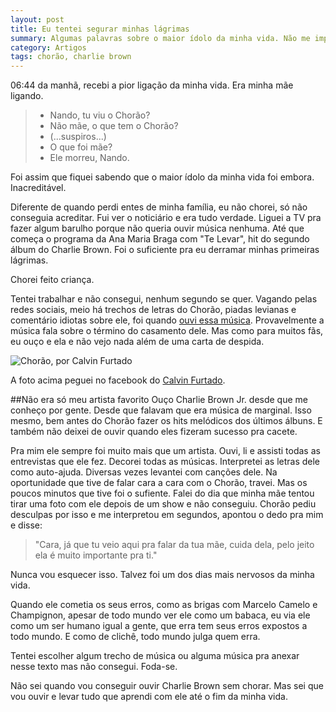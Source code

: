 ```yaml
---
layout: post
title: Eu tentei segurar minhas lágrimas
summary: Algumas palavras sobre o maior ídolo da minha vida. Não me importo se você não gosta do Chorão, mas desejo que tenha um ídolo tão legal e inspirador quanto o meu.
category: Artigos
tags: chorão, charlie brown
---
```


06:44 da manhã, recebi a pior ligação da minha vida. Era minha mãe ligando.

> - Nando, tu viu o Chorão?
> - Não mãe, o que tem o Chorão?
> - (...suspiros...)
> - O que foi mãe?
> - Ele morreu, Nando.

Foi assim que fiquei sabendo que o maior ídolo da minha vida foi embora. Inacreditável.

Diferente de quando perdi entes de minha família, eu não chorei, só não conseguia acreditar. Fui ver o noticiário e era tudo verdade. Liguei a TV pra fazer algum barulho porque não queria ouvir música nenhuma. Até que começa o programa da Ana Maria Braga com "Te Levar", hit do segundo álbum do Charlie Brown. Foi o suficiente pra eu derramar minhas primeiras lágrimas.

Chorei feito criança.

Tentei trabalhar e não consegui, nenhum segundo se quer. Vagando pelas redes sociais, meio há trechos de letras do Chorão, piadas levianas e comentário idiotas sobre ele, foi quando [ouvi essa música](http://www.youtube.com/watch?v=TDaluGT5-ps).
Provavelmente a música fala sobre o término do casamento dele. Mas como para muitos fãs, eu ouço e ela e não vejo nada além de uma carta de despida.

![Chorão, por Calvin Furtado](http://i.imgur.com/A5r8joJ.jpg)

A foto acima peguei no facebook do [Calvin Furtado](https://www.facebook.com/photo.php?fbid=374674765919110&set=a.374673759252544.91662.100001297688441&type=1&relevant_count=1).



##Não era só meu artista favorito
Ouço Charlie Brown Jr. desde que me conheço por gente. Desde que falavam que era música de marginal. Isso mesmo, bem antes do Chorão fazer os hits melódicos dos últimos álbuns. E também não deixei de ouvir quando eles fizeram sucesso pra cacete.

Pra mim ele sempre foi muito mais que um artista. Ouvi, li e assisti todas as entrevistas que ele fez. Decorei todas as músicas. Interpretei as letras dele como auto-ajuda. Diversas vezes levantei com canções dele. Na oportunidade que tive de falar cara a cara com o Chorão, travei. Mas os poucos minutos que tive foi o sufiente. Falei do dia que minha mãe tentou tirar uma foto com ele depois de um show e não conseguiu. Chorão pediu desculpas por isso e me interpretou em segundos, apontou o dedo pra mim e disse:

> "Cara, já que tu veio aqui pra falar da tua mãe, cuida dela, pelo jeito ela é muito importante pra ti."

Nunca vou esquecer isso. Talvez foi um dos dias mais nervosos da minha vida.

Quando ele cometia os seus erros, como as brigas com Marcelo Camelo e Champignon, apesar de todo mundo ver ele como um babaca, eu via ele como um ser humano igual a gente, que erra tem seus erros expostos a todo mundo. E como de clichê, todo mundo julga quem erra.

Tentei escolher algum trecho de música ou alguma música pra anexar nesse texto mas não consegui. Foda-se.

Não sei quando vou conseguir ouvir Charlie Brown sem chorar. Mas sei que vou ouvir e levar tudo que aprendi com ele até o fim da minha vida.




